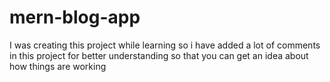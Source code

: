 # mern-blog-app

I was creating this project while learning so i have added a lot of comments in this project for better understanding so that you can get an idea about how things are 
working 
